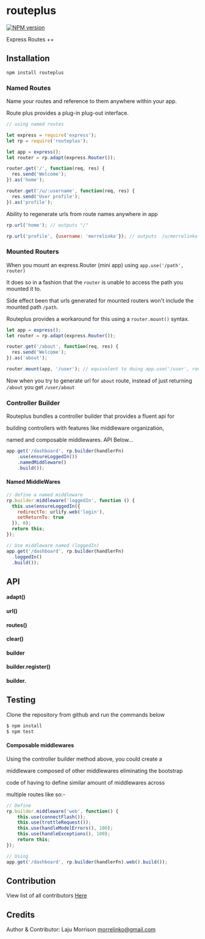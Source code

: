 # routeplus

[![NPM version](https://img.shields.io/npm/v/routeplus.svg)](https://www.npmjs.com/package/routeplus)

Express Routes ++

## Installation

    npm install routeplus

### Named Routes

Name your routes and reference to them anywhere within your app.

Route plus provides a plug-in plug-out interface.

```js
// using named routes

let express = require('express');
let rp = require('routeplus');

let app = express();
let router = rp.adapt(express.Router());

router.get('/', function(req, res) {
  res.send('Welcome');
}).as('home');

router.get('/u/:username', function(req, res) {
  res.send('User profile');
}).as('profile');
```

Ability to regenerate urls from route names anywhere in app

```js
rp.url('home'); // outputs "/"

rp.url('profile', {username: 'morrelinko'}); // outputs  /u/morrelinko
```

### Mounted Routers

When you mount an express.Router (mini app) using `app.use('/path', router)`

It does so in a fashion that the `router` is unable to access the path you mounted it to.

Side effect been that urls generated for mounted routers won't include the mounted path `/path`.

Routeplus provides a workaround for this using a `router.mount()` syntax.

```js
let app = express();
let router = rp.adapt(express.Router());

router.get('/about', function(req, res) {
  res.send('Welcome');
}).as('about');

router.mount(app, '/user'); // equivalent to doing app.use('/user', router);
```

Now when you try to generate url for `about` route, instead of just returning `/about` you get `/user/about`

### Controller Builder

Routeplus bundles a controller builder that provides a fluent api for

building controllers with features like middleware organization, 

named and composable middlewares. API Below...

```js
app.get('/dashboard', rp.builder(handlerFn)
    .use(ensureLoggedIn())
    .namedMiddleware()
    .build());
```

#### Named MiddleWares

```js
// define a named middleware
rp.builder.middleware('loggedIn', function () {
  this.use(ensureLoggedIn({
    redirectTo: urlify.web('login'),
    setReturnTo: true
  }), 0);
  return this;
});

// Use middleware named (loggedIn)
app.get('/dashboard', rp.builder(handlerFn)
  .loggedIn()
  .build());
```

## API

#### adapt()

#### url()

#### routes()

#### clear()

#### builder

#### builder.register()

#### builder.

## Testing

Clone the repository from github and run the commands below

```bash
$ npm install 
$ npm test
```

#### Composable middlewares

Using the controller builder method above, you could create a 

middleware composed of other middlewares eliminating the bootstrap 

code of having to define similar amount of middlewares across

multiple routes like so:-

```js
// Define 
rp.builder.middleware('web', function() {
    this.use(connectFlash());
    this.use(trottleRequest());
    this.use(handleModelErrors(), 100);
    this.use(handleExceptions(), 100);
    return this;
});

// Using
app.get('/dashboard', rp.builder(handlerFn).web().build());
```

## Contribution

View list of all contributors [Here](https://github.com/morrelinko/routeplus/contributors)

## Credits 

Author & Contributor: Laju Morrison <morrelinko@gmail.com>
